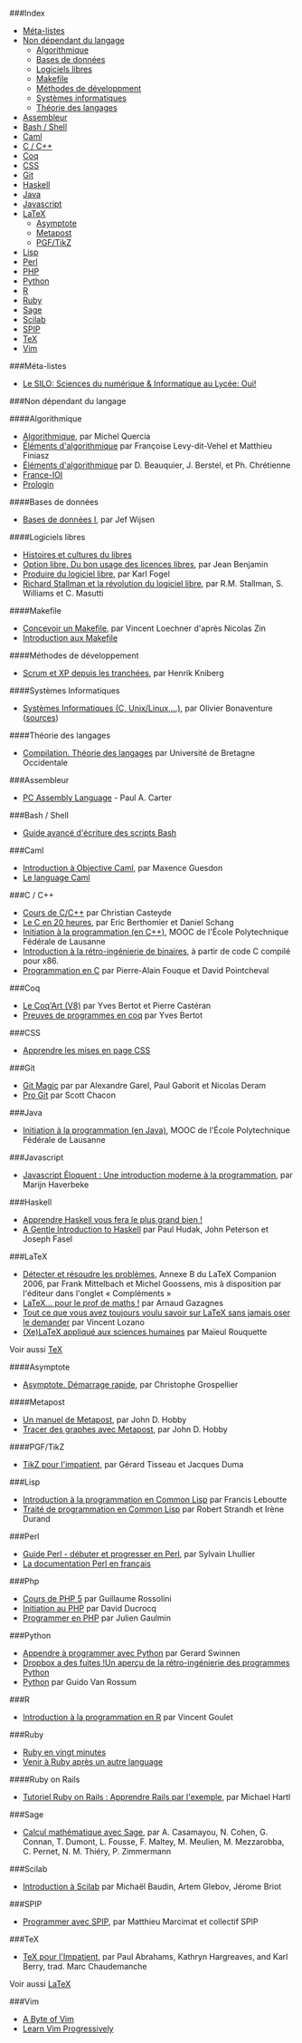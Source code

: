 ###Index
* [Méta-listes](#méta-listes)
* [Non dépendant du langage](#non-dépendant-du-langage)
    * [Algorithmique](#algorithmique)
    * [Bases de données](#bases-de-données)
    * [Logiciels libres](#logiciels-libres)
    * [Makefile](#makefile)
    * [Méthodes de développment](#méthodes-de-développement)
    * [Systèmes informatiques](#systèmes-informatiques)
    * [Théorie des langages](#théorie-des-langages)
* [Assembleur](#assembleur)
* [Bash / Shell](#bash--shell)
* [Caml](#caml)
* [C / C++](#c--c)
* [Coq](#coq)
* [CSS](#css)
* [Git](#git)
* [Haskell](#haskell)
* [Java](#java)
* [Javascript](#javascript)
* [LaTeX](#latex)
    * [Asymptote](#asymptote)
    * [Metapost](#metapost)
    * [PGF/TikZ](#pgftikz)
* [Lisp](#lisp)
* [Perl](#perl)
* [PHP](#php)
* [Python](#python)
* [R](#r)
* [Ruby](#ruby)
* [Sage](#sage)
* [Scilab](#scilab)
* [SPIP](#spip)
* [TeX](#tex)
* [Vim](#vim)

###Méta-listes

* [Le SILO: Sciences du numérique &amp; Informatique au Lycée: Oui!](https://wiki.inria.fr/sciencinfolycee/Accueil) 

###Non dépendant du langage

####Algorithmique

* [Algorithmique](http://pauillac.inria.fr/~quercia/cdrom/cours), par Michel Quercia
* [Éléments d'algorithmique](https://www.rocq.inria.fr/secret/Matthieu.Finiasz/teaching/ENSTA/IN101%20-%20poly%20algo.pdf) par Françoise Levy-dit-Vehel et Matthieu Finiasz
* [Éléments d'algorithmique](http://www-igm.univ-mlv.fr/~berstel/Elements/Elements.pdf) par D. Beauquier, J. Berstel, et Ph. Chrétienne
* [France-IOI](http://www.france-ioi.org/)
* [Prologin](http://www.prologin.org/)

####Bases de données

* [Bases de données I](http://decan.lexpage.net/files/bdd1/bdd1-syllabus.pdf), par Jef Wijsen

####Logiciels libres

* [Histoires et cultures du libres](http://framabook.org/histoires-et-cultures-du-libre/)
* [Option libre. Du bon usage des licences libres](http://framabook.org/option-libre-du-bon-usage-des-licences-libres/), par Jean Benjamin
* [Produire du logiciel libre](http://framabook.org/8-produire-du-logiciel-libre/), par Karl Fogel
* [Richard Stallman et la révolution du logiciel libre](http://framabook.org/richard-stallman-et-la-revolution-du-logiciel-libre/), par R.M. Stallman, S. Williams et C. Masutti

####Makefile

* [Concevoir un Makefile](http://icps.u-strasbg.fr/people/loechner/public_html/enseignement/GL/make.pdf), par Vincent Loechner d'après Nicolas Zin
* [Introduction aux Makefile](http://eric.bachard.free.fr/UTBM_LO22/P07/C/Documentation/C/make/intro_makefile.pdf)

####Méthodes de développement

* [Scrum et XP depuis les tranchées](http://www.infoq.com/resource/news/2007/06/scrum-xp-book/en/resources/ScrumAndXpFromTheTrenches_French.pdf), par Henrik Kniberg

####Systèmes Informatiques

* [Systèmes Informatiques (C, Unix/Linux,...)](http://sinf1252.info.ucl.ac.be/), par Olivier Bonaventure ([sources](https://github.com/obonaventure/SystemesInformatiques))

####Théorie des langages

* [Compilation. Théorie des langages](http://www.lisyc.univ-brest.fr/pages_perso/leparc/Etud/Master/Compil/Doc/CoursCompilation.pdf) par Université de Bretagne Occidentale

###Assembleur

* [PC Assembly Language](http://drpaulcarter.com/pcasm/) - Paul A. Carter


###Bash / Shell
* [Guide avancé d'écriture des scripts Bash](http://abs.traduc.org/abs-fr/)

###Caml

* [Introduction à Objective Caml](http://form-ocaml.forge.ocamlcore.org/html/index.html), par Maxence Guesdon
* [Le language Caml](http://caml.inria.fr/)

###C / C++

* [Cours de C/C++](http://casteyde.christian.free.fr/cpp/cours/online/book1.html) par Christian Casteyde
* [Le C en 20 heures](http://framabook.org/6-le-c-en-20-heures/), par Eric Berthomier et Daniel Schang
* [Initiation à la programmation (en C++)](https://www.coursera.org/course/intro-cpp-fr), MOOC de l'École Polytechnique Fédérale de Lausanne
* [Introduction à la rétro-ingénierie de binaires](http://progdupeu.pl/articles/45/introduction-a-la-retro-ingenierie-de-binaires), à partir de code C compilé pour x86.
* [Programmation en C](https://www.rocq.inria.fr/secret/Matthieu.Finiasz/teaching/ENSTA/IN101%20-%20poly%20C.pdf) par Pierre-Alain Fouque et David Pointcheval

###Coq

* [Le Coq'Art (V8)](http://www.labri.fr/perso/casteran/CoqArt) par Yves Bertot et Pierre Castéran
* [Preuves de programmes en coq](http://fuscia.inrialpes.fr/cours/coq/) par Yves Bertot

###CSS

* [Apprendre les mises en page CSS](http://fr.learnlayout.com/)

###Git

* [Git Magic](http://www-cs-students.stanford.edu/~blynn/gitmagic/intl/fr/) par par Alexandre Garel, Paul Gaborit et Nicolas Deram
* [Pro Git](http://www.git-scm.com/book/fr) par Scott Chacon

###Java

* [Initiation à la programmation (en Java)](https://www.coursera.org/course/intro-java-fr), MOOC de l'École Polytechnique Fédérale de Lausanne

###Javascript

* [Javascript Éloquent : Une introduction moderne à la programmation](http://fr.eloquentjavascript.net/), par Marijn Haverbeke

###Haskell

* [Apprendre Haskell vous fera le plus grand bien !](http://lyah.haskell.fr/)
* [A Gentle Introduction to Haskell](http://gorgonite.developpez.com/livres/traductions/haskell/gentle-haskell/) par Paul Hudak, John Peterson et Joseph Fasel

###LaTeX

* [Détecter et résoudre
les problèmes](http://www.pearson.fr/livre/?GCOI=27440100048330), Annexe B du LaTeX Companion 2006, par Frank Mittelbach et Michel Goossens, mis à disposition par l'éditeur dans l'onglet « Compléments »
* [LaTeX... pour le prof de maths !](http://math.univ-lyon1.fr/irem/IMG/pdf/LatexPourProfMaths.pdf) par Arnaud Gazagnes
* [Tout ce que vous avez toujours voulu savoir sur LaTeX sans jamais oser le demander](http://framabook.org/5-tout-ce-que-vous-avez-toujours-voulu-savoir-sur-latex-sans-jamais-oser-le-demander/) par Vincent Lozano
* [(Xe)LaTeX appliqué aux sciences humaines](http://geekographie.maieul.net/95) par Maïeul Rouquette

Voir aussi [TeX](#tex)

####Asymptote

* [Asymptote. Démarrage rapide](http://cgmaths.fr/cgFiles/Dem_Rapide.pdf), par Christophe Grospellier

####Metapost

* [Un manuel de Metapost](http://melusine.eu.org/syracuse/metapost/f-mpman-2.pdf), par John D. Hobby
* [Tracer des graphes avec Metapost](http://melusine.eu.org/syracuse/metapost/f-mpgraph.pdf), par John D. Hobby

####PGF/TikZ

* [TikZ pour l'impatient](http://math.et.info.free.fr/TikZ/), par Gérard Tisseau et Jacques Duma

###Lisp

* [Introduction à la programmation en Common Lisp](http://www.algo.be/logo1/lisp/intro-lisp.pdf) par Francis Leboutte
* [Traité de programmation en Common Lisp](http://dept-info.labri.fr/~strandh/Teaching/Programmation-Symbolique/Common/Book/HTML/programmation.html) par Robert Strandh et Irène Durand

###Perl

* [Guide Perl - débuter et progresser en Perl](http://formation-perl.fr/guide-perl.html), par Sylvain Lhullier
* [La documentation Perl en français](http://perl.mines-albi.fr/DocFr.html)

###Php

* [Cours de PHP 5](http://g-rossolini.developpez.com/tutoriels/php/cours/?page=introduction) par Guillaume Rossolini
* [Initiation au PHP](http://www.framasoft.net/IMG/pdf/initiation_php.pdf) par David Ducrocq
* [Programmer en PHP](http://www.lincoste.com/ebooks/pdf/informatique/programmer_php.pdf) par Julien Gaulmin

###Python

* [Appendre à programmer avec Python](http://inforef.be/swi/python.htm) par Gerard Swinnen
* [Dropbox a des fuites !Un aperçu de la rétro-ingénierie des programmes Python](http://progdupeu.pl/articles/34/dropbox-a-des-fuites)
* [Python](http://www.lincoste.com/ebooks/pdf/informatique/python.pdf) par Guido Van Rossum

###R

* [Introduction à la programmation en R](http://cran.r-project.org/doc/contrib/Goulet_introduction_programmation_R.pdf) par Vincent Goulet

###Ruby

* [Ruby en vingt minutes](https://www.ruby-lang.org/fr/documentation/quickstart/)
* [Venir à Ruby après un autre language](https://www.ruby-lang.org/fr/documentation/ruby-from-other-languages/)

####Ruby on Rails

* [Tutoriel Ruby on Rails : Apprendre Rails par l'exemple](http://french.railstutorial.org/chapters/beginning), par Michael Hartl

###Sage

* [Calcul mathématique avec Sage](http://sagebook.gforge.inria.fr/), par A. Casamayou, N. Cohen, G. Connan, T. Dumont, L. Fousse, F. Maltey, M. Meulien, M. Mezzarobba, C. Pernet, N. M. Thiéry, P. Zimmermann 

###Scilab

* [Introduction à Scilab](http://forge.scilab.org/index.php/p/docintrotoscilab/downloads/) par Michaël Baudin, Artem Glebov, Jérome Briot

###SPIP

* [Programmer avec SPIP](http://programmer.spip.net/), par Matthieu Marcimat et collectif SPIP

###TeX

* [TeX pour l'Impatient](ftp://tug.org/tex/impatient/fr/fbook.pdf), par Paul Abrahams, Kathryn Hargreaves, and Karl Berry, trad. Marc Chaudemanche

Voir aussi [LaTeX](#latex)

###Vim
* [A Byte of Vim](http://swaroopch.com/notes/Vim_fr/)
* [Learn Vim Progressively](http://yannesposito.com/Scratch/fr/blog/Learn-Vim-Progressively/)
